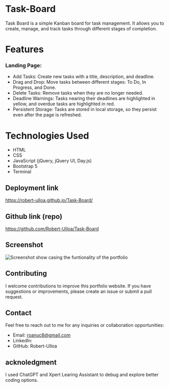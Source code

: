 # Task-Board

Task Board is a simple Kanban board for task management. It allows you to create, manage, and track tasks through different stages of completion.


# Features
### Landing Page:
- Add Tasks: Create new tasks with a title, description, and deadline.
- Drag and Drop: Move tasks between different stages: To Do, In Progress, and Done.
- Delete Tasks: Remove tasks when they are no longer needed.
- Deadline Warnings: Tasks nearing their deadlines are highlighted in yellow, and overdue tasks are highlighted in red.
- Persistent Storage: Tasks are stored in local storage, so they persist even after the page is refreshed.

# Technologies Used
- HTML
- CSS
- JavaScript (jQuery, jQuery UI, Day.js)
- Bootstrap 5
- Terminal

## Deployment link

https://robert-ulloa.github.io/Task-Board/

## Github link (repo)

https://github.com/Robert-Ulloa/Task-Board

## Screenshot

![Screenshot show casing the funtionality of the portfolio](./assets/images/Screenshot%202024-06-17%20at%202.48.03 PM.png)

## Contributing
I welcome contributions to improve this portfolio website. If you have suggestions or improvements, please create an issue or submit a pull request.


## Contact
Feel free to reach out to me for any inquiries or collaboration opportunities:

- Email: roanuc8@gmail.com
- LinkedIn: 
- GitHub: Robert-Ulloa

## acknoledgment
I used ChatGPT and Xpert Learing Assistant to debug and explore better coding options.


